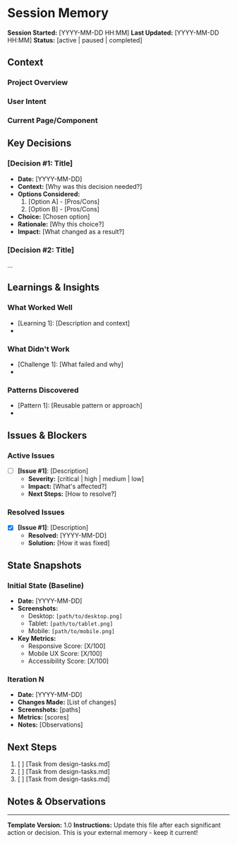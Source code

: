 # Session Memory

**Session Started:** [YYYY-MM-DD HH:MM]
**Last Updated:** [YYYY-MM-DD HH:MM]
**Status:** [active | paused | completed]

## Context

### Project Overview
<!-- What is being built? What's the goal? -->

### User Intent
<!-- What does the user want to achieve? -->

### Current Page/Component
<!-- What specific page or component are we working on? -->

## Key Decisions

### [Decision #1: Title]
- **Date:** [YYYY-MM-DD]
- **Context:** [Why was this decision needed?]
- **Options Considered:**
  1. [Option A] - [Pros/Cons]
  2. [Option B] - [Pros/Cons]
- **Choice:** [Chosen option]
- **Rationale:** [Why this choice?]
- **Impact:** [What changed as a result?]

### [Decision #2: Title]
...

## Learnings & Insights

### What Worked Well
- [Learning 1]: [Description and context]
- [Learning 2]: ...

### What Didn't Work
- [Challenge 1]: [What failed and why]
- [Challenge 2]: ...

### Patterns Discovered
- [Pattern 1]: [Reusable pattern or approach]
- [Pattern 2]: ...

## Issues & Blockers

### Active Issues
- [ ] **[Issue #1]**: [Description]
  - **Severity:** [critical | high | medium | low]
  - **Impact:** [What's affected?]
  - **Next Steps:** [How to resolve?]

### Resolved Issues
- [x] **[Issue #1]**: [Description]
  - **Resolved:** [YYYY-MM-DD]
  - **Solution:** [How it was fixed]

## State Snapshots

### Initial State (Baseline)
- **Date:** [YYYY-MM-DD]
- **Screenshots:**
  - Desktop: `[path/to/desktop.png]`
  - Tablet: `[path/to/tablet.png]`
  - Mobile: `[path/to/mobile.png]`
- **Key Metrics:**
  - Responsive Score: [X/100]
  - Mobile UX Score: [X/100]
  - Accessibility Score: [X/100]

### Iteration N
- **Date:** [YYYY-MM-DD]
- **Changes Made:** [List of changes]
- **Screenshots:** [paths]
- **Metrics:** [scores]
- **Notes:** [Observations]

## Next Steps

1. [ ] [Task from design-tasks.md]
2. [ ] [Task from design-tasks.md]
3. [ ] [Task from design-tasks.md]

## Notes & Observations

<!-- Free-form notes about the design process -->

---

**Template Version:** 1.0
**Instructions:** Update this file after each significant action or decision. This is your external memory - keep it current!
